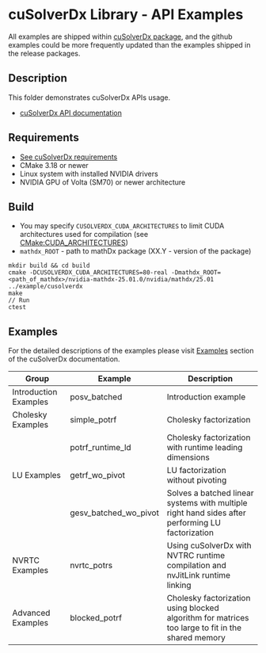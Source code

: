 # cuSolverDx Library - API Examples

All examples are shipped within [cuSolverDx package](https://developer.nvidia.com/cusolverdx-downloads), and the github examples could be more frequently updated than the examples shipped in the release packages.

## Description

This folder demonstrates cuSolverDx APIs usage.

* [cuSolverDx API documentation](https://docs.nvidia.com/cuda/cusolverdx/index.html)

## Requirements

* [See cuSolverDx requirements](https://docs.nvidia.com/cuda/cusolverdx/get_started/requirement.html)
* CMake 3.18 or newer
* Linux system with installed NVIDIA drivers
* NVIDIA GPU of Volta (SM70) or newer architecture

## Build

* You may specify `CUSOLVERDX_CUDA_ARCHITECTURES` to limit CUDA architectures used for compilation (see [CMake:CUDA_ARCHITECTURES](https://cmake.org/cmake/help/latest/prop_tgt/CUDA_ARCHITECTURES.html#prop_tgt:CUDA_ARCHITECTURES))
* `mathdx_ROOT` - path to mathDx package (XX.Y - version of the package)

```
mkdir build && cd build
cmake -DCUSOLVERDX_CUDA_ARCHITECTURES=80-real -Dmathdx_ROOT=<path_of_mathdx>/nvidia-mathdx-25.01.0/nvidia/mathdx/25.01 ../example/cusolverdx
make
// Run
ctest
```

## Examples

For the detailed descriptions of the examples please visit [Examples](https://docs.nvidia.com/cuda/cusolverdx/examples/index.html) section of the cuSolverDx documentation.

|              Group           |            Example                |                                  Description                                                      |
|------------------------------|-----------------------------------|---------------------------------------------------------------------------------------------------|
| Introduction Examples        | posv_batched                      | Introduction example                                                                              |
| Cholesky Examples            | simple_potrf                      | Cholesky factorization                                                                            |
|                              | potrf_runtime_ld                  | Cholesky factorization with runtime leading dimensions                                            |
| LU Examples                  | getrf_wo_pivot                    | LU factorization without pivoting                                                                 |
|                              | gesv_batched_wo_pivot             | Solves a batched linear systems with multiple right hand sides after performing LU factorization  |
| NVRTC Examples               | nvrtc_potrs                       | Using cuSolverDx with NVTRC runtime compilation and nvJitLink runtime linking                     |
| Advanced Examples            | blocked_potrf                     | Cholesky factorization using blocked algorithm for matrices too large to fit in the shared memory |
